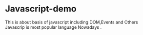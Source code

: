 # Javascript-demo
This is about basis of javascript including DOM,Events and Others <br> 
Javascrip is most popular language Nowadays .
